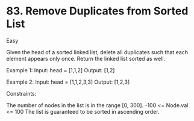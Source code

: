# 83. Remove Duplicates from Sorted List

Easy

Given the head of a sorted linked list, delete all duplicates such that each element appears only once. Return the linked list sorted as well.

 

Example 1:
Input: head = [1,1,2]
Output: [1,2]

Example 2:
Input: head = [1,1,2,3,3]
Output: [1,2,3]
 

Constraints:

The number of nodes in the list is in the range [0, 300].
-100 <= Node.val <= 100
The list is guaranteed to be sorted in ascending order.

